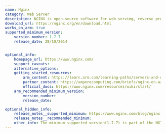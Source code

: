 ```yaml
---
name: Nginx
category: Web Server
description: NGINX is open-source software for web serving, reverse proxying, caching, load balancing, media streaming etc.
download_url: https://nginx.org/en/download.html
works_on_arm: true
supported_minimum_version:
    version_number: 1.7.7
    release_date: 28/10/2014


optional_info:
    homepage_url: https://www.nginx.com/
    support_caveats:
    alternative_options:
    getting_started_resources:
        arm_content: https://learn.arm.com/learning-paths/servers-and-cloud-computing/nginx/
        partner_content: https://amperecomputing.com/briefs/nginx-on-azure-brief
        official_docs: https://www.nginx.com/resources/wiki/start/
    arm_recommended_minimum_version:
        version_number: 
        release_date:

optional_hidden_info:
    release_notes__supported_minimum: https://www.nginx.com/blog/nginx-plus-r5-released/
    release_notes__recommended_minimum:
    other_info: The minimum supported version(1.7.7) is part of the NGINX Plus Release 5(R5).
---
```

